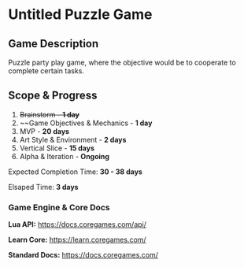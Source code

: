 # Untitled Puzzle Game


## Game Description

Puzzle party play game, where the objective would be to cooperate to complete certain tasks.

## Scope & Progress

1. ~~Brainstorm - **1 day**~~
2. ~~Game Objectives & Mechanics - **1 day**
3. MVP - **20 days**
4. Art Style & Environment - **2 days**
5. Vertical Slice - **15 days**
6. Alpha & Iteration - **Ongoing**

Expected Completion Time: **30 - 38 days**

Elsaped Time: **3 days**

### Game Engine & Core Docs

**Lua API:**
https://docs.coregames.com/api/

**Learn Core:**
https://learn.coregames.com/

**Standard Docs:**
https://docs.coregames.com/
